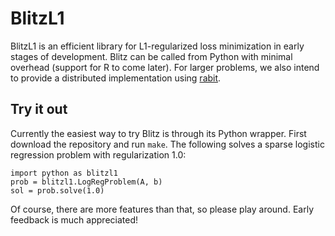 # BlitzL1

BlitzL1 is an efficient library for L1-regularized loss minimization in early stages of development.  Blitz can be called from Python with minimal overhead (support for R to come later).  For larger problems, we also intend to provide a distributed implementation using [rabit](https://github.com/tqchen/rabit).

## Try it out

Currently the easiest way to try Blitz is through its Python wrapper.  First download the repository and run `make`.  The following solves a sparse logistic regression problem with regularization 1.0:
```
import python as blitzl1
prob = blitzl1.LogRegProblem(A, b)
sol = prob.solve(1.0)
```
Of course, there are more features than that, so please play around.  Early feedback is much appreciated!
